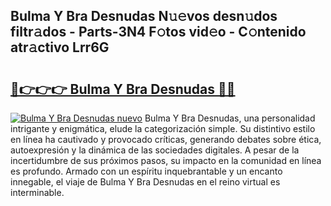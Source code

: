 ## Bulma Y Bra Desnudas N𝚞𝚎vos desn𝚞dos filtr𝚊dos - Parts-3N4 F𝚘tos vid𝚎o - C𝚘ntenido atr𝚊ctivo Lrr6G

# <h2><a href="http://mb0xpn5.tromn.icu/?c=Bulma+Y+Bra+Desnudas">🔗👉👉👉 Bulma Y Bra Desnudas 🔗🔗</a></h2>

[![Bulma Y Bra Desnudas nuevo](https://i.imgur.com/pEAQMta.gif)](http://mb0xpn5.tromn.icu/?c=Bulma+Y+Bra+Desnudas)
Bulma Y Bra Desnudas, una personalidad intrigante y enigmática, elude la categorización simple. Su distintivo estilo en línea ha cautivado y provocado críticas, generando debates sobre ética, autoexpresión y la dinámica de las sociedades digitales. A pesar de la incertidumbre de sus próximos pasos, su impacto en la comunidad en línea es profundo. Armado con un espíritu inquebrantable y un encanto innegable, el viaje de Bulma Y Bra Desnudas en el reino virtual es interminable.
